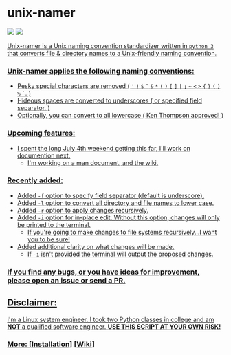 # unix-namer
<p align="left">
<a href="./LICENSE.md"><img src="https://img.shields.io/github/license/zpiatt/unix-namer"></a>
<a href="https://github.com/zpiatt/unix-namer/releases"><img src="https://img.shields.io/github/v/release/zpiatt/unix-namer">

</p>

Unix-namer is a Unix naming convention standardizer written in `python 3` that converts file & directory names to a Unix-friendly naming convention.

### Unix-namer applies the following naming conventions:
- Pesky special characters are removed ( `'` `!` `$` `^` `&` `*` `(` `)` `[` `]` `|` `;` `~` `<` `>` `{` `}` `(` `)` `%` `` ` ``. )
- Hideous spaces are converted to underscores ( or specified field separator. )
- Optionally, you can convert to all lowercase ( Ken Thompson approved! )

### Upcoming features:
  - I spent the long July 4th weekend getting this far, I'll work on documention next.
    - I'm working on a man document, and the wiki.

### Recently added:
  - Added `-f` option to specify field separator (default is underscore).
  - Added `-l` option to convert all directory and file names to lower case.
  - Added `-r` option to apply changes recursively.
  - Added `-i` option for in-place edit. Without this option, changes will only be printed to the terminal.
    - If you're going to make changes to file systems recursively...I want you to be sure!
  - Added additional clarity on what changes will be made.
    - If `-i` isn't provided the terminal will output the proposed changes.

### If you find any bugs, or you have ideas for improvement, please open an issue or send a PR.

## Disclaimer: 
I'm a Linux system engineer. I took two Python classes in college and am **NOT** a qualified software engineer. **USE THIS SCRIPT AT YOUR OWN RISK!**

### More: \[[Installation](https://github.com/zpiatt/unix-namer/wiki/Installation)\] \[[Wiki](https://github.com/zpiatt/unix-namer/wiki)\]

